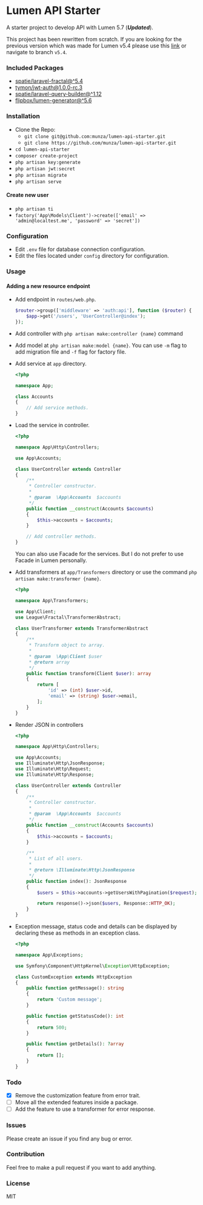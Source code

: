 # Lumen API Starter

A starter project to develop API with Lumen 5.7 (**_Updated_**).

This project has been rewritten from scratch. If you are looking for the previous version which was made for Lumen v5.4 please use this [link](https://github.com/munza/lumen-api-starter/tree/v5.4) or navigate to branch `v5.4`.

### Included Packages

-   [spatie/laravel-fractal@^5.4](https://github.com/spatie/laravel-fractal)
-   [tymon/jwt-auth@1.0.0-rc.3](https://github.com/tymondesigns/jwt-auth)
-   [spatie/laravel-query-builder@^1.12](https://github.com/spatie/laravel-query-builder)
-   [flipbox/lumen-generator@^5.6](https://github.com/flipboxstudio/lumen-generator)

### Installation

-   Clone the Repo:
    -   `git clone git@github.com:munza/lumen-api-starter.git`
    -   `git clone https://github.com/munza/lumen-api-starter.git`
-   `cd lumen-api-starter`
-   `composer create-project`
-   `php artisan key:generate`
-   `php artisan jwt:secret`
-   `php artisan migrate`
-   `php artisan serve`

#### Create new user

-   `php artisan ti`
-   `factory('App\Models\Client')->create(['email' => 'admin@localtest.me', 'password' => 'secret'])`

### Configuration

-   Edit `.env` file for database connection configuration.
-   Edit the files located under `config` directory for configuration.

### Usage

#### Adding a new resource endpoint

-   Add endpoint in `routes/web.php`.

    ```php
    $router->group(['middleware' => 'auth:api'], function ($router) {
        $app->get('/users', 'UserController@index');
    });
    ```

-   Add controller with `php artisan make:controller {name}` command

-   Add model at `php artisan make:model {name}`. You can use `-m` flag to add migration file and `-f` flag for factory file.

-   Add service at `app` directory.

    ```php
    <?php

    namespace App;

    class Accounts
    {
        // Add service methods.
    }
    ```

-   Load the service in controller.

    ```php
    <?php

    namespace App\Http\Controllers;

    use App\Accounts;

    class UserController extends Controller
    {
        /**
         * Controller constructor.
         *
         * @param  \App\Accounts  $accounts
         */
        public function __construct(Accounts $accounts)
        {
            $this->accounts = $accounts;
        }

        // Add controller methods.
    }
    ```

    You can also use Facade for the services. But I do not prefer to use Facade in Lumen personally.

-   Add transformers at `app/Transformers` directory or use the command `php artisan make:transformer {name}`.

    ```php
    <?php

    namespace App\Transformers;

    use App\Client;
    use League\Fractal\TransformerAbstract;

    class UserTransformer extends TransformerAbstract
    {
        /**
         * Transform object to array.
         *
         * @param  \App\Client $user
         * @return array
         */
        public function transform(Client $user): array
        {
            return [
                'id' => (int) $user->id,
                'email' => (string) $user->email,
            ];
        }
    }
    ```

-   Render JSON in controllers

    ```php
    <?php

    namespace App\Http\Controllers;

    use App\Accounts;
    use Illuminate\Http\JsonResponse;
    use Illuminate\Http\Request;
    use Illuminate\Http\Response;

    class UserController extends Controller
    {
        /**
         * Controller constructor.
         *
         * @param  \App\Accounts  $accounts
         */
        public function __construct(Accounts $accounts)
        {
            $this->accounts = $accounts;
        }

        /**
         * List of all users.
         *
         * @return \Illuminate\Http\JsonResponse
         */
        public function index(): JsonResponse
        {
            $users = $this->accounts->getUsersWithPagination($request);

            return response()->json($users, Response::HTTP_OK);
        }
    }
    ```

-   Exception message, status code and details can be displayed by declaring these as methods in an exception class.

    ```php
    <?php

    namespace App\Exceptions;

    use Symfony\Component\HttpKernel\Exception\HttpException;

    class CustomException extends HttpException
    {
        public function getMessage(): string
        {
            return 'Custom message';
        }

        public function getStatusCode(): int
        {
            return 500;
        }

        public function getDetails(): ?array
        {
            return [];
        }
    }
    ```

### Todo

-   [x] Remove the customization feature from error trait.
-   [ ] Move all the extended features inside a package.
-   [ ] Add the feature to use a transformer for error response.

### Issues

Please create an issue if you find any bug or error.

### Contribution

Feel free to make a pull request if you want to add anything.

### License

MIT
